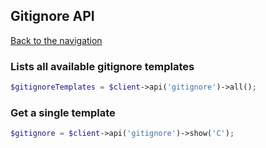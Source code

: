 ## Gitignore API
[Back to the navigation](../README.md)

### Lists all available gitignore templates

```php
$gitignoreTemplates = $client->api('gitignore')->all();
```

### Get a single template

```php
$gitignore = $client->api('gitignore')->show('C');
```
